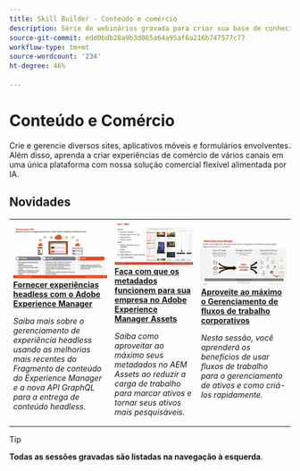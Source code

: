 ```yaml
---
title: Skill Builder - Conteúdo e comércio
description: Série de webinários gravada para criar sua base de conhecimento e maximizar seu investimento em soluções de conteúdo e comércio do Adobe
source-git-commit: edd0bdb28a9b3d065a64a95af6a216b747577c77
workflow-type: tm+mt
source-wordcount: '234'
ht-degree: 46%

---
```


# Conteúdo e Comércio

Crie e gerencie diversos sites, aplicativos móveis e formulários envolventes. Além disso, aprenda a criar experiências de comércio de vários canais em uma única plataforma com nossa solução comercial flexível alimentada por IA.

## Novidades

<table>
<tr>
  <td>
    <a href="https://experienceleague.adobe.com/docs/skill-builder-events/skill-builder/content-and-commerce/2022/headless.html">
      <img alt="Fornecer experiências headless com o Adobe Experience Manager" src="assets/343816.jpeg" />
    </a>
     <div>
      <a href="https://experienceleague.adobe.com/docs/skill-builder-events/skill-builder/content-and-commerce/2022/headless.html">
        <strong>Fornecer experiências headless com o Adobe Experience Manager</strong>
      </a>
    </div>
    <p>
    <em>Saiba mais sobre o gerenciamento de experiência headless usando as melhorias mais recentes do Fragmento de conteúdo do Experience Manager e a nova API GraphQL para a entrega de conteúdo headless.</em>
    <p>
  </td>
  <td>
    <a href="https://experienceleague.adobe.com/docs/skill-builder-events/skill-builder/content-and-commerce/2022/metadata.html">
      <img alt="Faça com que os metadados funcionem para sua empresa no Adobe Experience Manager Assets" src="assets/343815.jpeg" />
    </a>
     <div>
      <a href="https://experienceleague.adobe.com/docs/skill-builder-events/skill-builder/content-and-commerce/2022/metadata.html">
        <strong>Faça com que os metadados funcionem para sua empresa no Adobe Experience Manager Assets</strong>
      </a>
    </div>
    <p>
    <em>Saiba como aproveitar ao máximo seus metadados no AEM Assets ao reduzir a carga de trabalho para marcar ativos e tornar seus ativos mais pesquisáveis.</em>
    <p>
  </td>  
  <td>
    <a href="https://experienceleague.adobe.com/docs/skill-builder-events/skill-builder/content-and-commerce/2022/workflow.html">
      <img alt="Aproveite ao máximo o Gerenciamento de fluxos de trabalho corporativos" src="assets/343817.jpeg" />
    </a>
     <div>
      <a href="https://experienceleague.adobe.com/docs/skill-builder-events/skill-builder/content-and-commerce/2022/workflow.html">
        <strong>Aproveite ao máximo o Gerenciamento de fluxos de trabalho corporativos</strong>
      </a>
    </div>
    <p>
    <em>Nesta sessão, você aprenderá os benefícios de usar fluxos de trabalho para o gerenciamento de ativos e como criá-los rapidamente.</em>
    <p>
  </td>
</tr>
</table>

>[!TIP]
>
>**Todas as sessões gravadas são listadas na navegação à esquerda**.
